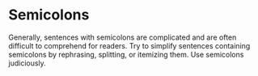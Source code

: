 # Semicolons

Generally, sentences with semicolons are complicated and are often difficult to comprehend for readers. Try to simplify sentences containing semicolons by rephrasing, splitting, or itemizing them. Use semicolons judiciously.
